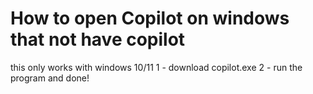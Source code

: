 # How to open Copilot on windows that not have copilot
this only works with windows 10/11
1 - download copilot.exe
2 - run the program
and done!
